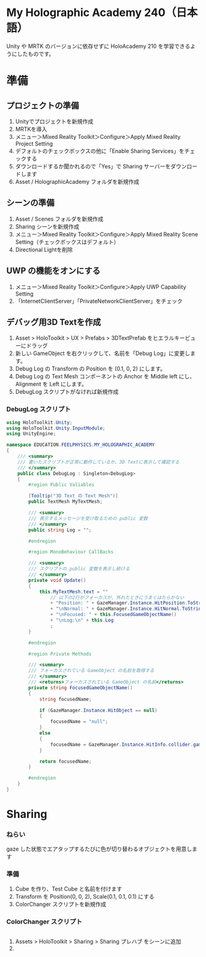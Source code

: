 # My Holographic Academy 240（日本語）



Unity や MRTK のバージョンに依存せずに HoloAcademy 210 を学習できるようにしたものです。

# 準備
## プロジェクトの準備
1. Unityでプロジェクトを新規作成
1. MRTKを導入
1. メニュー＞Mixed Reality Toolkit＞Configure＞Apply Mixed Reality Project Setting
1. デフォルトのチェックボックスの他に「Enable Sharing Services」をチェックする
1. ダウンロードするか聞かれるので「Yes」で Sharing サーバーをダウンロードします
1. Asset / HolographicAcademy フォルダを新規作成
## シーンの準備
1. Asset / Scenes フォルダを新規作成
1. Sharing シーンを新規作成
1. メニュー＞Mixed Reality Toolkit＞Configure＞Apply Mixed Reality Scene Setting（チェックボックスはデフォルト）
1. Directional Lightを削除
## UWP の機能をオンにする
1. メニュー＞Mixed Reality Toolkit＞Configure＞Apply UWP Capability Setting
1. 「InternetClientServer」「PrivateNetworkClientServer」をチェック
## デバッグ用3D Textを作成
1. Asset > HoloToolkit > UX > Prefabs > 3DTextPrefab をヒエラルキービューにドラッグ
1. 新しい GameObject を右クリックして、名前を「Debug Log」に変更します。
1. Debug Log の Transform の Position を (0.1, 0, 2) にします。
1. Debug Log の Text Mesh コンポーネントの Anchor を Middle left にし、Alignment を Left にします。
1. DebugLog スクリプトがなければ新規作成
### DebugLog スクリプト
```csharp
using HoloToolkit.Unity;
using HoloToolkit.Unity.InputModule;
using UnityEngine;

namespace EDUCATION.FEELPHYSICS.MY_HOLOGRAPHIC_ACADEMY
{
    /// <summary>
    /// 書いたスクリプトが正常に動作しているか、3D Textに表示して確認する
    /// </summary>
    public class DebugLog : Singleton<DebugLog>
    {
        #region Public Valiables

        [Tooltip("3D Text の Text Mesh")]
        public TextMesh MyTextMesh;

        /// <summary>
        /// 表示するメッセージを受け取るための public 変数
        /// </summary>
        public string Log = "";

        #endregion

        #region MonoBehaviour CallBacks

        /// <summary>
        /// スクリプトの public 変数を表示し続ける
        /// </summary>
        private void Update()
        {
            this.MyTextMesh.text = ""
                // 以下の2行がフォーカスが、外れたときにうまくはたらかない
                + "Position: " + GazeManager.Instance.HitPosition.ToString()
                + "\nNormal: " + GazeManager.Instance.HitNormal.ToString()
                + "\nFocused: " + this.FocusedGameObjectName()
                + "\nLog:\n" + this.Log
                ;
        }

        #endregion

        #region Private Methods

        /// <summary>
        /// フォーカスされている GameObject の名前を取得する
        /// </summary>
        /// <returns>フォーカスされている GameObject の名前</returns>
        private string FocusedGameObjectName()
        {
            string focusedName;

            if (GazeManager.Instance.HitObject == null)
            {
                focusedName = "null";
            }
            else
            {
                focusedName = GazeManager.Instance.HitInfo.collider.gameObject.name;
            }

            return focusedName;
        }

        #endregion
    }
}
```
# Sharing
### ねらい
gaze した状態でエアタップするたびに色が切り替わるオブジェクトを用意します
### 準備
1. Cube を作り、Test Cube と名前を付けます
1. Transform を Position(0, 0, 2), Scale(0.1, 0.1, 0.1) にする
1. ColorChanger スクリプトを新規作成
### ColorChanger スクリプト
```csharp

```

1. Assets > HoloToolkit > Sharing > Sharing プレハブ をシーンに追加
1. 